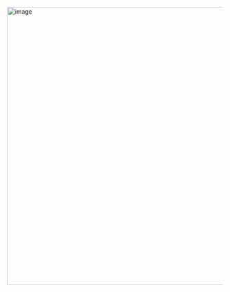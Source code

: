 <img width="649" alt="image" src="https://github.com/user-attachments/assets/376d8441-91eb-4fed-ac3c-1c7e57804521">
